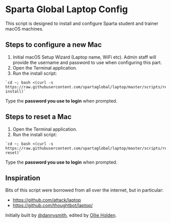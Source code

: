 # Sparta Global Laptop Config

This script is designed to install and configure Sparta student and trainer macOS machines.

## Steps to configure a new Mac

1. Initial macOS Setup Wizard (Laptop name, WiFi etc). Admin staff will provide the username and password to use when configuring this part.
2. Open the Terminal application.
3. Run the install script:

```shell
`cd ~; bash <(curl -s https://raw.githubusercontent.com/spartaglobal/laptop/master/scripts/remote-install)`
```
Type the **password you use to login** when prompted.

## Steps to reset a Mac

1. Open the Terminal application.
2. Run the install script:

```shell
`cd ~; bash <(curl -s https://raw.githubusercontent.com/spartaglobal/laptop/master/scripts/remote-reset)`
```
Type the **password you use to login** when prompted.


## Inspiration

Bits of this script were borrowed from all over the internet, but in particular:

- <https://github.com/attack/laptop>
- <https://github.com/thoughtbot/laptop/>

Initially built by [@dannysmith](http://github.com/dannysmith), edited by [Ollie Holden](http://github.com/odholden).
